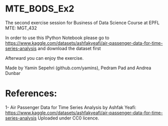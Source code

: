 # MTE_BODS_Ex2
The second exercise session for Business of Data Science Course at EPFL MTE: MGT_432  

In order to use this IPython Notebook please go to https://www.kaggle.com/datasets/ashfakyeafi/air-passenger-data-for-time-series-analysis
and download the dataset first

Afterward you can enjoy the exercise.

Made by Yamin Sepehri (github.com/yamins), Pedram Pad and Andrea Dunbar

# References:
1- Air Passenger Data for Time Series Analysis by Ashfak Yeafi: https://www.kaggle.com/datasets/ashfakyeafi/air-passenger-data-for-time-series-analysis Uploaded under CC0 licence.
